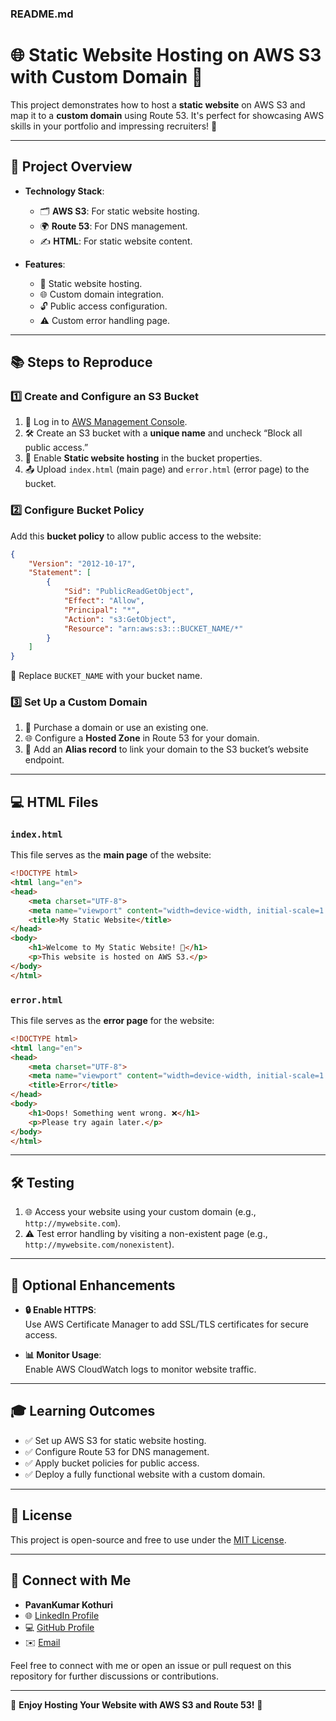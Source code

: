 ### **README.md**

# 🌐 Static Website Hosting on AWS S3 with Custom Domain 🚀  

This project demonstrates how to host a **static website** on AWS S3 and map it to a **custom domain** using Route 53. It's perfect for showcasing AWS skills in your portfolio and impressing recruiters! 💼  

---

## 🎯 **Project Overview**

- **Technology Stack**:  
  - 🗂️ **AWS S3**: For static website hosting.  
  - 🌍 **Route 53**: For DNS management.  
  - ✍️ **HTML**: For static website content.  

- **Features**:  
  - 🌟 Static website hosting.  
  - 🌐 Custom domain integration.  
  - 🔓 Public access configuration.  
  - ⚠️ Custom error handling page.

---

## 📚 **Steps to Reproduce**

### **1️⃣ Create and Configure an S3 Bucket**
1. 🔑 Log in to [AWS Management Console](https://aws.amazon.com/console/).  
2. 🛠️ Create an S3 bucket with a **unique name** and uncheck “Block all public access.”  
3. 📄 Enable **Static website hosting** in the bucket properties.  
4. 📤 Upload `index.html` (main page) and `error.html` (error page) to the bucket.  

### **2️⃣ Configure Bucket Policy**
Add this **bucket policy** to allow public access to the website:  
```json
{
    "Version": "2012-10-17",
    "Statement": [
        {
            "Sid": "PublicReadGetObject",
            "Effect": "Allow",
            "Principal": "*",
            "Action": "s3:GetObject",
            "Resource": "arn:aws:s3:::BUCKET_NAME/*"
        }
    ]
}
```
📝 Replace `BUCKET_NAME` with your bucket name.

### **3️⃣ Set Up a Custom Domain**
1. 🛒 Purchase a domain or use an existing one.  
2. 🌐 Configure a **Hosted Zone** in Route 53 for your domain.  
3. 🔗 Add an **Alias record** to link your domain to the S3 bucket’s website endpoint.  

---

## 💻 **HTML Files**

### `index.html`  
This file serves as the **main page** of the website:  
```html
<!DOCTYPE html>
<html lang="en">
<head>
    <meta charset="UTF-8">
    <meta name="viewport" content="width=device-width, initial-scale=1.0">
    <title>My Static Website</title>
</head>
<body>
    <h1>Welcome to My Static Website! 🌟</h1>
    <p>This website is hosted on AWS S3.</p>
</body>
</html>
```

### `error.html`  
This file serves as the **error page** for the website:  
```html
<!DOCTYPE html>
<html lang="en">
<head>
    <meta charset="UTF-8">
    <meta name="viewport" content="width=device-width, initial-scale=1.0">
    <title>Error</title>
</head>
<body>
    <h1>Oops! Something went wrong. ❌</h1>
    <p>Please try again later.</p>
</body>
</html>
```

---

## 🛠️ **Testing**
1. 🌐 Access your website using your custom domain (e.g., `http://mywebsite.com`).  
2. ⚠️ Test error handling by visiting a non-existent page (e.g., `http://mywebsite.com/nonexistent`).  

---

## 🚀 **Optional Enhancements**
- **🔒 Enable HTTPS**:  
  Use AWS Certificate Manager to add SSL/TLS certificates for secure access.  

- **📊 Monitor Usage**:  
  Enable AWS CloudWatch logs to monitor website traffic.  

---

## 🎓 **Learning Outcomes**
- ✅ Set up AWS S3 for static website hosting.  
- ✅ Configure Route 53 for DNS management.  
- ✅ Apply bucket policies for public access.  
- ✅ Deploy a fully functional website with a custom domain.  

---

## 📄 **License**
This project is open-source and free to use under the [MIT License](LICENSE).  

---

## 🤝 **Connect with Me**
- **PavanKumar Kothuri**
- 🌐 [LinkedIn Profile](https://www.linkedin.com/in/iamkpk/)
- 💻 [GitHub Profile](https://github.com/PavanKumarKothuri)  
- ✉️ [Email](mailto:pavankumarkothuri9@gmail.com)  

Feel free to connect with me or open an issue or pull request on this repository for further discussions or contributions.

---

🎉 **Enjoy Hosting Your Website with AWS S3 and Route 53!** 🌟  